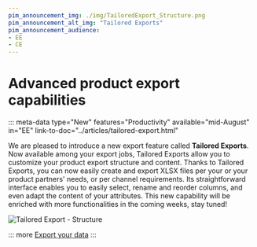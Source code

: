 ```yaml
---
pim_announcement_img: ./img/TailoredExport_Structure.png
pim_announcement_alt_img: "Tailored Exports"
pim_announcement_audience:
- EE
- CE
---
```


# Advanced product export capabilities
::: meta-data type="New" features="Productivity" available="mid-August" in="EE" link-to-doc="../articles/tailored-export.html"

We are pleased to introduce a new export feature called **Tailored Exports**. Now available among your export jobs, Tailored Exports allow you to customize your product export structure and content. Thanks to Tailored Exports, you can now easily create and export XLSX files per your or your product partners' needs, or per channel requirements. Its straightforward interface enables you to easily select, rename and reorder columns, and even adapt the content of your attributes. This new capability will be enriched with more functionalities in the coming weeks, stay tuned!

![Tailored Export - Structure](../img/TailoredExport_Structure.png)

::: more
[Export your data](../articles/exports.html)
:::
